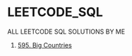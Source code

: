 # LEETCODE_SQL
ALL LEETCODE SQL SOLUTIONS BY ME
<ol>
  <li>
    <a href = "595_big_countries/script.sql">595. Big Countries </a>
  </li>
</ol>
